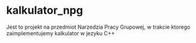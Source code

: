# kalkulator_npg
Jest to projekt na przedmiot Narzedzia Pracy Grupowej, w trakcie ktorego zaimplementujemy kalkulator w jezyku C++


